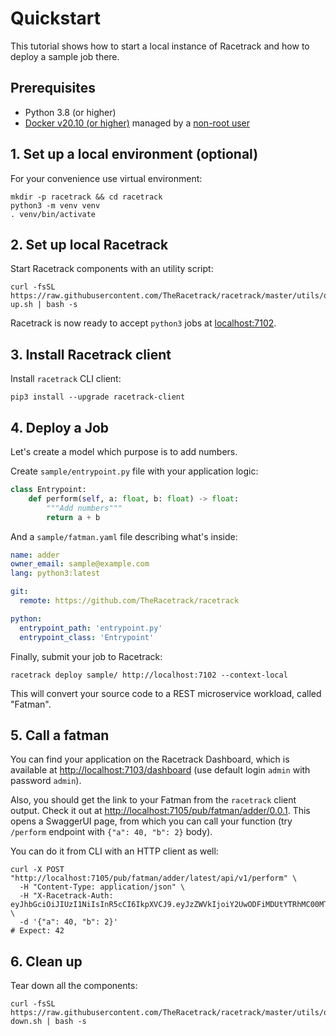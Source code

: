 # Quickstart

This tutorial shows how to start a local instance of Racetrack
and how to deploy a sample job there.

## Prerequisites

- Python 3.8 (or higher)
- [Docker v20.10 (or higher)](https://docs.docker.com/engine/install/ubuntu/)
  managed by a [non-root user](https://docs.docker.com/engine/install/linux-postinstall/#manage-docker-as-a-non-root-user)

## 1. Set up a local environment (optional)
For your convenience use virtual environment:
```shell
mkdir -p racetrack && cd racetrack
python3 -m venv venv
. venv/bin/activate
```

## 2. Set up local Racetrack

Start Racetrack components with an utility script:
```shell
curl -fsSL https://raw.githubusercontent.com/TheRacetrack/racetrack/master/utils/quickstart-up.sh | bash -s
```

Racetrack is now ready to accept `python3` jobs at [localhost:7102](http://localhost:7102).

## 3. Install Racetrack client

Install `racetrack` CLI client:
```
pip3 install --upgrade racetrack-client
```

## 4. Deploy a Job

Let's create a model which purpose is to add numbers.

Create `sample/entrypoint.py` file with your application logic:
```python
class Entrypoint:
    def perform(self, a: float, b: float) -> float:
        """Add numbers"""
        return a + b
```

And a `sample/fatman.yaml` file describing what's inside:

```yaml
name: adder
owner_email: sample@example.com
lang: python3:latest

git:
  remote: https://github.com/TheRacetrack/racetrack

python:
  entrypoint_path: 'entrypoint.py'
  entrypoint_class: 'Entrypoint'
```

Finally, submit your job to Racetrack:
```shell
racetrack deploy sample/ http://localhost:7102 --context-local
```

This will convert your source code to a REST microservice workload, called "Fatman".

## 5. Call a fatman

You can find your application on the Racetrack Dashboard,
which is available at [http://localhost:7103/dashboard](http://localhost:7103/dashboard)
(use default login `admin` with password `admin`).

Also, you should get the link to your Fatman from the `racetrack` client output.
Check it out at [http://localhost:7105/pub/fatman/adder/0.0.1](http://localhost:7105/pub/fatman/adder/0.0.1).
This opens a SwaggerUI page, from which you can call your function
(try `/perform` endpoint with `{"a": 40, "b": 2}` body).

You can do it from CLI with an HTTP client as well:
```shell
curl -X POST "http://localhost:7105/pub/fatman/adder/latest/api/v1/perform" \
  -H "Content-Type: application/json" \
  -H "X-Racetrack-Auth: eyJhbGciOiJIUzI1NiIsInR5cCI6IkpXVCJ9.eyJzZWVkIjoiY2UwODFiMDUtYTRhMC00MTRhLThmNmEtODRjMDIzMTkxNmE2Iiwic3ViamVjdCI6ImFkbWluIiwic3ViamVjdF90eXBlIjoidXNlciIsInNjb3BlcyI6bnVsbH0.xDUcEmR7USck5RId0nwDo_xtZZBD6pUvB2vL6i39DQI" \
  -d '{"a": 40, "b": 2}'
# Expect: 42
```

## 6. Clean up

Tear down all the components:
```shell
curl -fsSL https://raw.githubusercontent.com/TheRacetrack/racetrack/master/utils/quickstart-down.sh | bash -s
```

